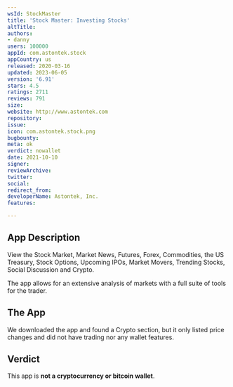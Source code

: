 ```yaml
---
wsId: StockMaster
title: 'Stock Master: Investing Stocks'
altTitle: 
authors:
- danny
users: 100000
appId: com.astontek.stock
appCountry: us
released: 2020-03-16
updated: 2023-06-05
version: '6.91'
stars: 4.5
ratings: 2711
reviews: 791
size: 
website: http://www.astontek.com
repository: 
issue: 
icon: com.astontek.stock.png
bugbounty: 
meta: ok
verdict: nowallet
date: 2021-10-10
signer: 
reviewArchive: 
twitter: 
social: 
redirect_from: 
developerName: Astontek, Inc.
features: 

---
```


## App Description

View the Stock Market, Market News, Futures, Forex, Commodities, the US Treasury, Stock Options, Upcoming IPOs, Market Movers, Trending Stocks, Social Discussion and Crypto.

The app allows for an extensive analysis of markets with a full suite of tools for the trader.

## The App

We downloaded the app and found a Crypto section, but it only listed price changes and did not have trading nor any wallet features.

## Verdict

This app is **not a cryptocurrency or bitcoin wallet**.

